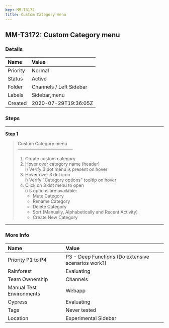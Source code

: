 ```yaml
---
key: MM-T3172
title: Custom Category menu
---
```


## MM-T3172: Custom Category menu

### Details

| Name     | Value                   |
| :------- | :---------------------- |
| Priority | Normal                  |
| Status   | Active                  |
| Folder   | Channels / Left Sidebar |
| Labels   | Sidebar,menu            |
| Created  | 2020-07-29T19:36:05Z    |

### Steps

<hr/>

**Step 1**

> <article>Custom Category menu<br>–––––––––––––––––––––––––<ol><li>Create custom category</li><li>Hover over category name (header)<br>i) Verify 3 dot menu is present on hover</li><li>Hover over 3 dot icon<br>i) Verify "Category options" tooltip on hover</li><li>Click on 3 dot menu to open<br>i) 5 options are available:<ul><li>Mute Category</li><li>Rename Category</li><li>Delete Category</li><li>Sort (Manually, Alphabetically and Recent Activity)</li><li>Create New Category</li></ul></li></ol></article>

<hr/>

### More Info

| Name                     | Value                                              |
| :----------------------- | :------------------------------------------------- |
| Priority P1 to P4        | P3 - Deep Functions (Do extensive scenarios work?) |
| Rainforest               | Evaluating                                         |
| Team Ownership           | Channels                                           |
| Manual Test Environments | Webapp                                             |
| Cypress                  | Evaluating                                         |
| Tags                     | Never tested                                       |
| Location                 | Experimental Sidebar                               |
